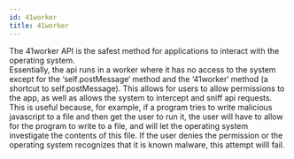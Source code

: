 ```yaml
---
id: 41worker
title: 41worker
---
```

The 41worker API is the safest method for applications to interact with the operating system.  
Essentially, the api runs in a worker where it has no access to the system except for the ‘self.postMessage‘ method and the ‘41worker‘ method (a shortcut to self.postMessage). This allows for users to allow permissions to the app, as well as allows the system to intercept and sniff api requests. This is useful because, for example, if a program tries to write malicious javascript to a file and then get the user to run it, the user will have to allow for the program to write to a file, and will let the operating system investigate the contents of this file. If the user denies the permission or the operating system recognizes that it is known malware, this attempt willl fail.